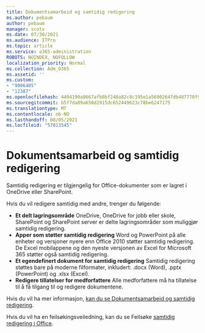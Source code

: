 ```yaml
---
title: Dokumentsamarbeid og samtidig redigering
ms.author: pebaum
author: pebaum
manager: scotv
ms.date: 07/30/2021
ms.audience: ITPro
ms.topic: article
ms.service: o365-administration
ROBOTS: NOINDEX, NOFOLLOW
localization_priority: Normal
ms.collection: Adm_O365
ms.assetid: ''
ms.custom:
- "9006405"
- "12387"
ms.openlocfilehash: 4404190a8667afb0bf248a82c8c195e1a56902647db487770f93888445182b2d
ms.sourcegitcommit: b5f7da89a650d2915dc652449623c78be6247175
ms.translationtype: MT
ms.contentlocale: nb-NO
ms.lasthandoff: 08/05/2021
ms.locfileid: "57813545"
---
```

# <a name="document-collaboration-and-co-authoring"></a>Dokumentsamarbeid og samtidig redigering

Samtidig redigering er tilgjengelig for Office-dokumenter som er lagret i OneDrive eller SharePoint. 

Hvis du vil redigere samtidig med andre, trenger du følgende:    

- **Et delt lagringsområde** OneDrive, OneDrive for jobb eller skole, SharePoint og SharePoint server er delte lagringsområder som muliggjør samtidig redigering.
- **Apper som støtter samtidig redigering** Word og PowerPoint på alle enheter og versjoner nyere enn Office 2010 støtter samtidig redigering. De Excel mobilappene og den nyeste versjonen av Excel for Microsoft 365 støtter også samtidig redigering.
- **Et egendefinert dokument for samtidig redigering** Samtidig redigering støttes bare på moderne filformater, inkludert: .docx (Word), .pptx (PowerPoint) og .xlsx (Excel).
- **Redigere tillatelser for medforfattere** Alle medforfattere må ha tillatelse til å få tilgang til og redigere dokumentene.

Hvis du vil ha mer informasjon, [kan du se Dokumentsamarbeid og samtidig redigering](https://support.microsoft.com/office/document-collaboration-and-co-authoring-ee1509b4-1f6e-401e-b04a-782d26f564a4).

Hvis du vil ha en feilsøkingsveiledning, kan du se Feilsøke [samtidig redigering i Office](https://support.microsoft.com/office/troubleshoot-co-authoring-in-office-bd481512-3f3a-4b6d-b7eb-ebf9d3626ae7).

